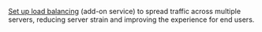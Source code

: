 ---
---

[Set up load balancing](https://developers.cloudflare.com/load-balancing/) (add-on service) to spread traffic across multiple servers, reducing server strain and improving the experience for end users.
